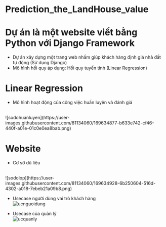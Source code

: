 # Prediction_the_LandHouse_value


# Dự án là một website viết bằng Python với Django Framework
- Dự án xây dựng một trang web nhầm giúp khách hàng định giá nhà đất tự động (Sử dụng Django)
- Mô hình hồi quy áp dụng: Hồi quy tuyến tính (Linear Regression)

# Linear Regression
- Mô hình hoạt động của công việc huấn luyện và đánh giá
<br>
![sodohuanluyen](https://user-images.githubusercontent.com/81134060/169634877-b633e742-cf46-440f-a01e-01c0e0ea8bab.png)

# Website
- Cơ sở dũ liệu
<br>
![sodolop](https://user-images.githubusercontent.com/81134060/169634928-6b250604-516d-4302-a018-7ebeb21a09b8.png)

- Usecase người dùng vai trò khách hàng <br>
![ucnguoidung](https://user-images.githubusercontent.com/81134060/169634960-0677cca1-90d2-4734-bdf3-f4f3f73e1b7c.png)

- Usecase của quản lý <br>
![ucquanly](https://user-images.githubusercontent.com/81134060/169634974-bc605940-956c-4693-be7f-5aaef9fc9208.png)
